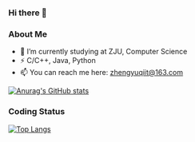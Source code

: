 ### Hi there 👋
### About Me
- 🌱 I’m currently studying at ZJU, Computer Science
- ⚡ C/C++, Java, Python
- 📫 You can reach me here: zhengyuqiit@163.com


<!--
**ykiZheng/ykiZheng** is a ✨ _special_ ✨ repository because its `README.md` (this file) appears on your GitHub profile.

Here are some ideas to get you started:

- 🔭 I’m currently working on ...
- 🌱 I’m currently learning ...
- 👯 I’m looking to collaborate on ...
- 🤔 I’m looking for help with ...
- 💬 Ask me about ...
- 📫 How to reach me: ...
- 😄 Pronouns: ...
- ⚡ Fun fact: ...
-->
[![Anurag's GitHub stats](https://github-readme-stats.vercel.app/api?username=ykiZheng&show_icons=true&theme=radical)](https://github.com/anuraghazra/github-readme-stats)

### Coding Status
[![Top Langs](https://github-readme-stats.vercel.app/api/top-langs/?username=ykiZheng&layout=compact)](https://github.com/anuraghazra/github-readme-stats)

<!--START_SECTION:waka-->
<!--END_SECTION:waka-->
